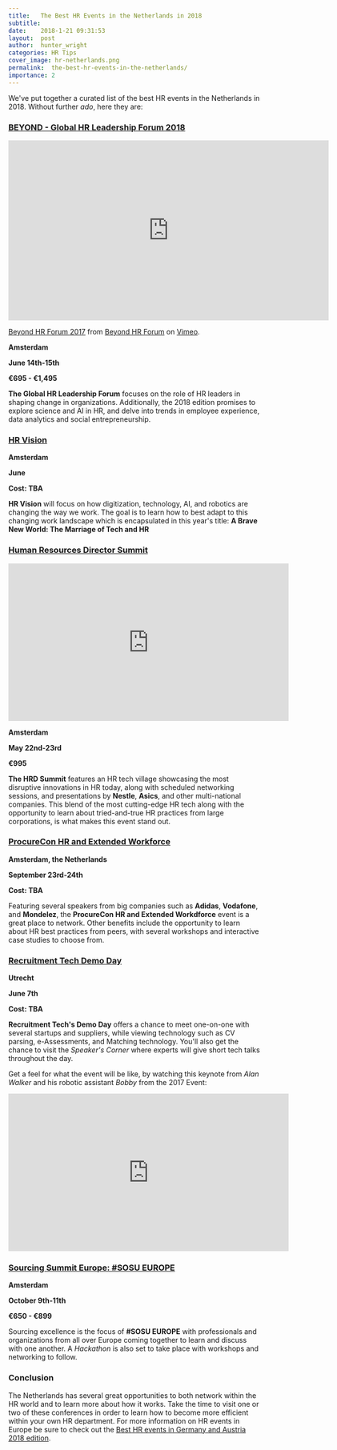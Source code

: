 ```yaml
---
title:   The Best HR Events in the Netherlands in 2018
subtitle:
date:    2018-1-21 09:31:53
layout:  post
author:  hunter_wright
categories: HR Tips
cover_image: hr-netherlands.png
permalink:  the-best-hr-events-in-the-netherlands/
importance: 2
---
```

We've put together a curated list of the best HR events in the Netherlands in 2018. Without further _ado_, here they are:   

<!--more-->

### [BEYOND - Global HR Leadership Forum 2018](http://www.beyondhrforum.com/)

<iframe src="https://player.vimeo.com/video/241580982" width="640" height="360" frameborder="0" webkitallowfullscreen mozallowfullscreen allowfullscreen></iframe>
<p><a href="https://vimeo.com/241580982">Beyond HR Forum 2017</a> from <a href="https://vimeo.com/user44374695">Beyond HR Forum</a> on <a href="https://vimeo.com">Vimeo</a>.</p>

**Amsterdam**

**June 14th-15th**

**€695 - €1,495**

**The Global HR Leadership Forum** focuses on the role of HR leaders in shaping change in organizations. Additionally, the 2018 edition promises to explore science and AI in HR, and delve into trends in employee experience, data analytics and social entrepreneurship.


### [HR Vision](https://www.hrvisionevent.com/amsterdam/)

**Amsterdam**

**June**

**Cost: TBA**

**HR Vision** will focus on how digitization, technology, AI, and robotics are changing the way we work. The goal is to learn how to best adapt to this changing work landscape which is encapsulated in this year's title: **A Brave New World: The Marriage of Tech and HR**

### [Human Resources Director Summit](https://www.hrdsummit.eu/contact/)

<iframe width="560" height="315" src="https://www.youtube.com/embed/9IKEfGZBigY" frameborder="0" allow="autoplay; encrypted-media" allowfullscreen></iframe>

**Amsterdam**

**May 22nd-23rd**

**€995**

**The HRD Summit** features an HR tech village showcasing the most disruptive innovations in HR today, along with scheduled networking sessions, and presentations by **Nestle**, **Asics**, and other multi-national companies. This blend of the most cutting-edge HR tech along with the opportunity to learn about tried-and-true HR practices from large corporations, is what makes this event stand out. 

### [ProcureCon HR and Extended Workforce](https://procureconhr.wbresearch.com/)

**Amsterdam, the Netherlands**

**September 23rd-24th**

**Cost: TBA**

Featuring several speakers from big companies such as **Adidas**, **Vodafone**, and **Mondelez**, the **ProcureCon HR and Extended Workdforce** event is a great place to network. Other benefits include the opportunity to learn about HR best practices from peers, with several workshops and interactive case studies to choose from.

### [Recruitment Tech Demo Day](https://www.recruitmenttech.nl/demoday/programma)

**Utrecht**

**June 7th**

**Cost: TBA**

**Recruitment Tech's Demo Day** offers a chance to meet one-on-one with several startups and suppliers, while viewing technology such as CV parsing, e-Assessments, and Matching technology. You'll also get the chance to visit the _Speaker's Corner_ where experts will give short tech talks throughout the day. 

Get a feel for what the event will be like, by watching this keynote from *Alan Walker* and his robotic assistant _Bobby_ from the 2017 Event:
<iframe width="560" height="315" src="https://www.youtube.com/embed/ELuq23gVn14" frameborder="0" allow="autoplay; encrypted-media" allowfullscreen></iframe>


### [Sourcing Summit Europe: #SOSU EUROPE](https://www.sosueurope.com/)

**Amsterdam**

**October 9th-11th**

**€650 - €899**

Sourcing excellence is the focus of **#SOSU EUROPE** with professionals and organizations from all over Europe coming together to learn and discuss with one another. A _Hackathon_ is also set to take place with workshops and networking to follow. 

### Conclusion

The Netherlands has several great opportunities to both network within the HR world and to learn more about how it works. Take the time to visit one or two of these conferences in order to learn how to become more efficient within your own HR department. For more information on HR events in Europe be sure to check out the [Best HR events in Germany and Austria 2018 edition](http://blog.honeypot.io/best-hr-events-germany-austria-2018/).

